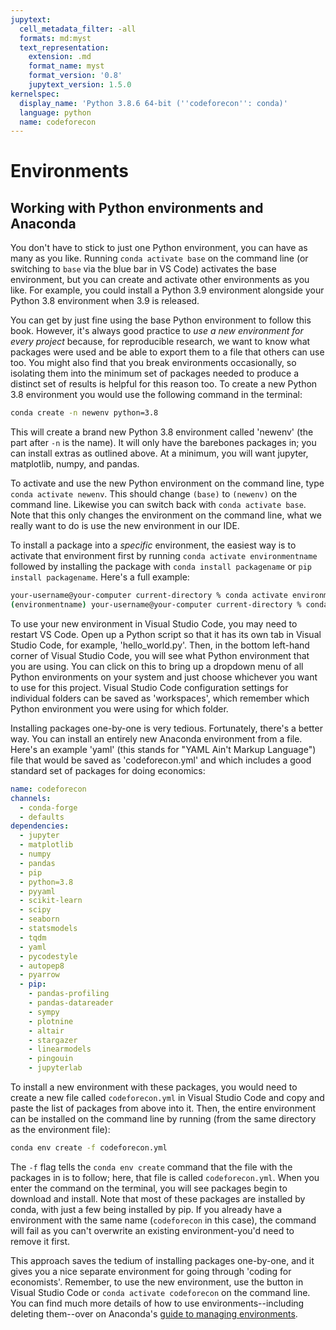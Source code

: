 ```yaml
---
jupytext:
  cell_metadata_filter: -all
  formats: md:myst
  text_representation:
    extension: .md
    format_name: myst
    format_version: '0.8'
    jupytext_version: 1.5.0
kernelspec:
  display_name: 'Python 3.8.6 64-bit (''codeforecon'': conda)'
  language: python
  name: codeforecon
---
```


# Environments

## Working with Python environments and Anaconda

You don't have to stick to just one Python environment, you can have as many as you like. Running `conda activate base` on the command line (or switching to `base` via the blue bar in VS Code) activates the base environment, but you can create and activate other environments as you like. For example, you could install a Python 3.9 environment alongside your Python 3.8 environment when 3.9 is released.

You can get by just fine using the base Python environment to follow this book. However, it's always good practice to *use a new environment for every project* because, for reproducible research, we want to know what packages were used and be able to export them to a file that others can use too. You might also find that you break environments occasionally, so isolating them into the minimum set of packages needed to produce a distinct set of results is helpful for this reason too. To create a new Python 3.8 environment you would use the following command in the terminal:

```bash
conda create -n newenv python=3.8
```

This will create a brand new Python 3.8 environment called 'newenv' (the part after `-n` is the name). It will only have the barebones packages in; you can install extras as outlined above. At a minimum, you will want jupyter, matplotlib, numpy, and pandas.

To activate and use the new Python environment on the command line, type `conda activate newenv`. This should change `(base)` to `(newenv)` on the command line. Likewise you can switch back with `conda activate base`. Note that this only changes the environment on the command line, what we really want to do is use the new environment in our IDE.

To install a package into a *specific* environment, the easiest way is to activate that environment first by running `conda activate environmentname` followed by installing the package with `conda install packagename` or `pip install packagename`. Here's a full example:

```bash
your-username@your-computer current-directory % conda activate environmentname
(environmentname) your-username@your-computer current-directory % conda install pandas
```

To use your new environment in Visual Studio Code, you may need to restart VS Code. Open up a Python script so that it has its own tab in Visual Studio Code, for example, 'hello_world.py'. Then, in the bottom left-hand corner of Visual Studio Code, you will see what Python environment that you are using. You can click on this to bring up a dropdown menu of all Python environments on your system and just choose whichever you want to use for this project. Visual Studio Code configuration settings for individual folders can be saved as 'workspaces', which remember which Python environment you were using for which folder.

Installing packages one-by-one is very tedious. Fortunately, there's a better way. You can install an entirely new Anaconda environment from a file. Here's an example 'yaml' (this stands for "YAML Ain't Markup Language") file that would be saved as 'codeforecon.yml' and which includes a good standard set of packages for doing economics:

```yaml
name: codeforecon
channels:
  - conda-forge
  - defaults
dependencies:
  - jupyter
  - matplotlib
  - numpy
  - pandas
  - pip
  - python=3.8
  - pyyaml
  - scikit-learn
  - scipy
  - seaborn
  - statsmodels
  - tqdm
  - yaml
  - pycodestyle
  - autopep8
  - pyarrow
  - pip:
    - pandas-profiling
    - pandas-datareader
    - sympy
    - plotnine
    - altair
    - stargazer
    - linearmodels
    - pingouin
    - jupyterlab
```

To install a new environment with these packages, you would need to create a new file called `codeforecon.yml` in Visual Studio Code and copy and paste the list of packages from above into it. Then, the entire environment can be installed on the command line by running (from the same directory as the environment file):

```bash
conda env create -f codeforecon.yml
```

The `-f` flag tells the `conda env create` command that the file with the packages in is to follow; here, that file is called `codeforecon.yml`. When you enter the command on the terminal, you will see packages begin to download and install. Note that most of these packages are installed by conda, with just a few being installed by pip. If you already have a environment with the same name (`codeforecon` in this case), the command will fail as you can't overwrite an existing environment-you'd need to remove it first.

This approach saves the tedium of installing packages one-by-one, and it gives you a nice separate environment for going through 'coding for economists'. Remember, to use the new environment, use the button in Visual Studio Code or `conda activate codeforecon` on the command line. You can find much more details of how to use environments--including deleting them--over on Anaconda's [guide to managing environments](https://docs.conda.io/projects/conda/en/latest/user-guide/tasks/manage-environments.html).